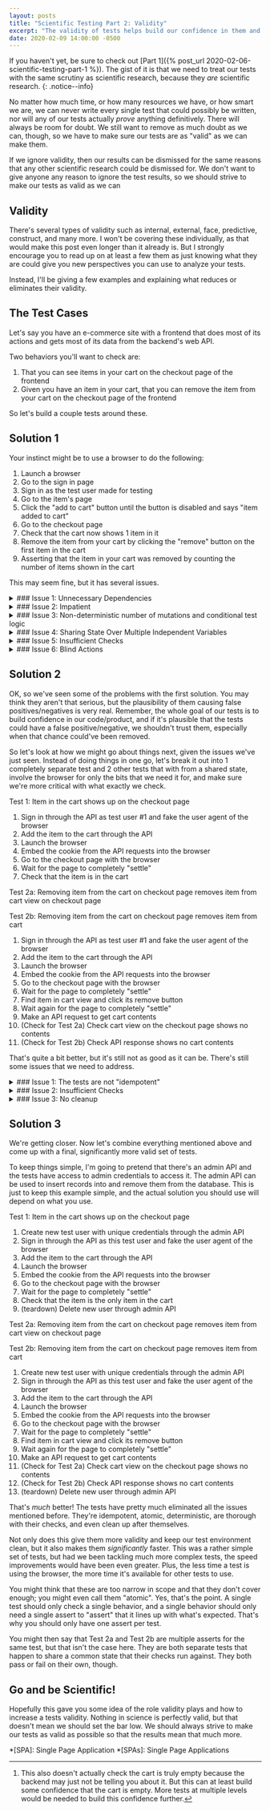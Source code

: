 ```yaml
---
layout: posts
title: "Scientific Testing Part 2: Validity"
excerpt: "The validity of tests helps build our confidence in them and determines the value they add to our test suites. But what does it mean for a test to be 'valid'?"
date: 2020-02-09 14:00:00 -0500
---
```


If you haven't yet, be sure to check out [Part 1]({% post_url 2020-02-06-scientific-testing-part-1 %}). The gist of it is that we need to treat our tests with the same scrutiny as scientific research, because they _are_ scientific research.
{: .notice--info}

No matter how much time, or how many resources we have, or how smart we are, we can never write every single test that could possibly be written, nor will any of our tests actually _prove_ anything definitively. There will always be room for doubt. We still want to remove as much doubt as we can, though, so we have to make sure our tests are as "valid" as we can make them.

If we ignore validity, then our results can be dismissed for the same reasons that any other scientific research could be dismissed for. We don't want to give anyone any reason to ignore the test results, so we should strive to make our tests as valid as we can

## Validity

There's several types of validity such as internal, external, face, predictive, construct, and many more. I won't be covering these individually, as that would make this post even longer than it already is. But I strongly encourage you to read up on at least a few them as just knowing what they are could give you new perspectives you can use to analyze your tests.

Instead, I'll be giving a few examples and explaining what reduces or eliminates their validity.

## The Test Cases

Let's say you have an e-commerce site with a frontend that does most of its actions and gets most of its data from the backend's web API.

Two behaviors you'll want to check are:
1. That you can see items in your cart on the checkout page of the frontend
2. Given you have an item in your cart, that you can remove the item from your cart on the checkout page of the frontend

So let's build a couple tests around these.

## Solution 1

Your instinct might be to use a browser to do the following:

1. Launch a browser
2. Go to the sign in page
3. Sign in as the test user made for testing
4. Go to the item's page
5. Click the "add to cart" button until the button is disabled and says "item added to cart"
6. Go to the checkout page
7. Check that the cart now shows 1 item in it
8. Remove the item from your cart by clicking the "remove" button on the first item in the cart
9. Asserting that the item in your cart was removed by counting the number of items shown in the cart

This may seem fine, but it has several issues.

<details>
<summary markdown='1'>
### Issue 1: Unnecessary Dependencies
</summary>

The browser is used for several steps where it isn't needed, introducing extra dependencies in the frontend. This makes your test susceptible to confounding variables as any part of steps 2-5 could break purely because of frontend bugs unrelated to this specific test. This reduces confidence in the results, because it will fail more often when it shouldn't, so it means less whenever it fails.

You might say "but if those are broken, I'd _want_ that test to fail." But this test isn't about _those_ behaviors, and shouldn't fail because they have bugs (if it can be avoided). Those behaviors should have their _own_ tests.

If those steps are broken because of unrelated frontend bugs, the test wouldn't pass, but that doesn't mean the behavior we actually want to test is broken. For this test, we want to do what we can to actually perform the test, so if we can avoid those problematic dependencies, we should.

In this case, the test could leverage backend's API itself to make the account, find the item, and make the order, using the browser only to sign in and go to the order status page. Technically speaking, it could sign in through the API as well, and just give it's cookie to the browser.

Hitting the DB directly is another options, but typically this is getting too close to implementation as the schemas are usually less stable than the web API, and it would make your test code much more complicated than it needs to be regardless.

These shortcuts can be taken because most websites use the "stateless page-redraw model", where the client is only given a cookie, and the backend manages the state, so when going from one page to another, the client is not retaining any information about the state of the previous page. This means the state of the previous page doesn't matter because the client doesn't factor it in when getting the resources for and rendering the next page. So as long as the browser has the correct cookie, the next page willl always be rendered in the same way regardless of if it went to the previous page itself or not.

#### Side Note

There may be situations where the client is managing state on its end beyond just storing a cookie, and it's factoring in the previous page(s) in the next page is rendered, for example, SPAs. For SPAs, this is know as "thin server architecture". 

Most SPAs, however, are designed to mimmick the same end result as those using stateless page-redraw model, using the previous page(s)'s state only to optimize by reducing redundant communication with the backend. They also tend to be built using third-party frameworks (e.g. React), and most (not all) of them manage this for you, so it's not something you usually need to worry about testing, and you can test your site with the assumption that it works just like any other site that uses that model.

However, if you're defining logic in your frontend that controls what specifically is carried over from one page to another, you'll be responsible for testing that. If your site is meant to operate as though it follows the stateless page-redraw model, then such tests can be performed in the frontend's unit tests.

</details>
<details>
<summary markdown='1'>
### Issue 2: Impatient
</summary>

Whenever using a browser, the potential for race conditions are introduced because the browser largely operates asynchronously from the tests and JavaScript running on the page runs asynchronously as well.

When JavaScript is involved, the browser driver can't automatically know when the page is completely done being changed beyond the `document.readyState` being `complete`, but all that state means is that its initial resources are loaded and the initial DOM is established. But it's quite common for pages to have JavaScript or CSS animations that run after this point. In these cases, the page wouldn't be done changing when the driver lets the tests start interacting with the page. Similarly, even after the page is done being changed initially, more JavaScript can further modify the DOM when the page is interacted with.

If the test doesn't wait for the entire page to "settle" after any change in the DOM is triggered, then anything it does with the page will be non-deterministic because the state of the page (and sometimes even other things) is in flux. The tests should always wait for the page to settle before doing anything with the page or making any judgments against it.

If the tests don't wait, they'll do different things every time they're run because they aren't operating on a consistent state for each step. If the item's page isn't fully loaded when the test tries to click the "add to cart" button, it will throw an error and end the test. If they assert that an item is or isn't in the checkout page's item list before the DOM has "settled", it could result in a false negative or positive.

</details>
<details>
<summary markdown='1'>
### Issue 3: Non-deterministic number of mutations and conditional test logic
</summary>

The test repeatedly clicks the "add to cart" until it can no longer click it any more because it thinks the item has been added to the cart. The problem here isn't just that the test is overeager, but that it isn't making one decisive action only once it knows it can, and is instead making an unknown number of mutations that could have any number of effect on the state of the test subject.

The test should never change what it does based on the state of the test subject, because if the test has to change what it does, then something already isn't happening as expected, so the test can't know what to expect at the end, meaning its results would be meaningless.

The test, in this case, should wait for the page to be completely loaded, then click the button once, and then wait for the button to change before moving on. If the button doesn't change in time, then it means something if wrong and the test can't proceed regardless.

Tests need to be reproducible, which means they need to be deterministic. If you can't reproduce a test the same way every time, then you can't know if the behavior it was meant to test has regressed, because it could be doing something different leading to a different behavior that hasn't regressed.

Even though the driver shouldn't be involved in this step to begin with, I included this because it serves as another good example.

</details>
<details>
<summary markdown='1'>
### Issue 4: Sharing State Over Multiple Independent Variables
</summary>

You can think of test resources (in this context, at least) in terms of 3 categories:

1. Mutable
2. Immutable
3. Pseudo-Immutable

**Mutable resources** are those that are "liable to change". If involved in a test, they should be considered mutated by the test, and thus are tainted or marred by the test. These can result in both false negatives and false positives. As such, they should be discarded after the test.

A resource should be considered "mutable" if it's plausible that any test would modify it. It should be assumed that test order is non-deterministic, so every test should assume that it's responsible for every resource it needs.

That said, it's perfectly fine for multiple tests to share state if:
1. they all would try to reach the exact same state in the exact same way if they were each run individually,
2. none of them would modify it further than any of the others,
3. they could be run in any order without there being any change in the results,
4. and none of them would prevent any of the others from running should they encounter a problem.

Or, to put it more plainly, it's fine when each test would just be checking something different about the same resulting state.

For example, after signing in through the browser, you may be taken to a landing page with numerous things that should be checked independently. All of those checks would meet the criteria above, so we can know that there isn't any risk in allowing them to share state.

**Immutable resources** are those that fundamentally _can't_ be changed, even if you tried to change them. These are completely fine to share between any number of tests, as there's no way for any test to affect any other test through that resource.

**Pseudo-immutable resources** are those which _can_ be changed, but a point is made that they never are. Our tests are perfectly capable of modifying things like database schemas or superuser accounts, but they don't because they have no reason to. These can also be used by any number of tests just like immutable resources, provided they are treated as such.

In this example, both the user and the browser are mutable resources, and are shared between tests. The user has a cart associated with, and the browser has things like history, cookies, caches, etc, and both resources are being modified differently by each test.

Both tests should be using different users and drivers.

</details>
<details>
<summary markdown='1'>
### Issue 5: Insufficient Checks
</summary>

Checking the number of items in the cart does not check that an item was added to the cart. It only checks that you have a certain number of items in the cart. The test should go further and make sure the actual item shown in the cart is the one you tried to add.

Furthermore, simply checking that shopping cart appears empty on the frontend does not actually check that the shopping cart is empty (maybe the frontend assumed it successfully removed the item from the cart through the API). While you should check that the frontend shows no items in the cart, you should also make a request to the API directly to confirm that there's no items in the cart[^1]. This is a good example of where multiple tests can work from the same state.

[^1]: This also doesn't actually check the cart is truly empty because the backend may just not be telling you about it. But this can at least build some confidence that the cart is empty. More tests at multiple levels would be needed to build this confidence further.

</details>
<details>
<summary markdown='1'>
### Issue 6: Blind Actions
</summary>

The second test shouldn't just try to remove the first item it finds in the shopping cart. It should try to find the specific item that was added and remove that one. It's possible the wrong item, or even an extra item, could be in the cart, either because the test performed the wrong actions or because of an actual bug.

If a wrong item is added to the cart, and the test removes that wrong item and then checks that the item it was meant to add isn't in the cart, this would result in a false positive. While this may seem like a valid pass, remember that the test would not have actually achieved its goal of removing the item it wanted to add from the cart, and so it should not pass.

</details>

## Solution 2

OK, so we've seen some of the problems with the first solution. You may think they aren't that serious, but the plausibility of them causing false positives/negatives is very real. Remember, the whole goal of our tests is to build confidence in our code/product, and if it's plausible that the tests could have a false positive/negative, we shouldn't trust them, especially when that chance could've been removed.

So let's look at how we might go about things next, given the issues we've just seen. Instead of doing things in one go, let's break it out into 1 completely separate test and 2 other tests that with from a shared state, involve the browser for only the bits that we need it for, and make sure we're more critical with what exactly we check.

Test 1: Item in the cart shows up on the checkout page

1. Sign in through the API as test user #1 and fake the user agent of the browser
2. Add the item to the cart through the API
3. Launch the browser
4. Embed the cookie from the API requests into the browser
5. Go to the checkout page with the browser
6. Wait for the page to completely "settle"
7. Check that the item is in the cart

Test 2a: Removing item from the cart on checkout page removes item from cart view on checkout page

Test 2b: Removing item from the cart on checkout page removes item from cart

1. Sign in through the API as test user #1 and fake the user agent of the browser
2. Add the item to the cart through the API
3. Launch the browser
4. Embed the cookie from the API requests into the browser
5. Go to the checkout page with the browser
6. Wait for the page to completely "settle"
7. Find item in cart view and click its remove button
8. Wait again for the page to completely "settle"
9. Make an API request to get cart contents
10. (Check for Test 2a) Check cart view on the checkout page shows no contents
11. (Check for Test 2b) Check API response shows no cart contents

That's quite a bit better, but it's still not as good as it can be. There's still some issues that we need to address.

<details>
<summary markdown='1'>
### Issue 1: The tests are not "idempotent"
</summary>

"Idempotent" is a fancy word that sums up quite a lot and is very useful when it comes to talking about test validity. Basically, it means that you can run the same test any number of times, at any point in time, and even run it in parallel with itself without any instance of the step being influenced by any other instance.

That's right! A test shouldn't share state with _itself_.

Even if each test was hard-coded to use a different test user, they would still be using the same user every time they are run. Every time each test gets run, it leaves behind some sort of state, meaning when that test is ran again, it isn't starting from a clean slate. When a test is run in parallel with itself, they could easily step on each other's toes.

The first test is always adding an item to its cart, which means the next time it runs, the item will already be in its cart from the previous iteration. Even if the test was made to try and cleanup the cart after running, something could happen resulting in it not doing so.

If the second test is run in parallel with itself, they could easily wreak havoc on each as they add and remove items from the cart on their own.

The tests need to have a new user every time that was created as that test started. If they are generating their own users every time, they can't possibly share the same cart with another test, even if it's the same test.

</details>
<details>
<summary markdown='1'>
### Issue 2: Insufficient Checks
</summary>

Checking that the item is in the cart is not enough. The expected result is that the cart contains _only_ that item. If there's anything else in the cart, something went wrong and it needs to be investigated.

However unlikely this scenario may seem, consider the issue identified earlier where the test was repeatedly clicking the "add to cart" button. That could've easily caused numerous items to be added to the cart, and it's not unheard of for there to be similar issues caused by the backend.

While we don't want the tests to fail for any old reason, they should still be looking for specific reasons to fail. Tests should expect what is correct; nothing more, nothing less.

</details>

<details>
<summary markdown='1'>
### Issue 3: No cleanup
</summary>

Unless you're dealing with functional processing, tests inherently have to change the state of their test subject. This means there's always the possibility of affecting other tests if they don't clean up after themselves. When dealing with what most consider to be unit tests, this is often taken care of for us by the garbage collection process (assuming the language you're using does automatic garbage collection). But if the tests are doing anything that would leave stuff behind once they're done, then they need to take care to return the system back to a state that's as if they never ran.

Ideally, for every change they make, they should have logic that always allows them to undo it, even in the event of the test failing or a later step throwing an error.

You might be concerned because this means the state will be reset by the time you see the error/failure so you won't be able to dig around to see what caused it. But this shouldn't be a problem for 2 reasons:

1. There should be sufficient logging that allows you to piece together what happened without needing the actual state the error/failure occurred in.
2. The tests should be deterministic, allowing you to just run the test again and jump into a debugger right before/after the error/failure occurs..

It's also easier to do this during the teardown phase, rather than the setup phase, as you can have the tests themselves "track" the actions they've taken as they went, so they can know what needs to be undone. If the tests attempted to cleanup before they run, it could be extremely difficult (requiring complex logic) or even impossible for them to know what they need to do to clean up what other test runs did.

Some frameworks make tracking these actions easier than others (e.g. pytest's yield fixtures or mocha's before/after all/each with nested describes), but the capability is always there.

</details>

## Solution 3

We're getting closer. Now let's combine everything mentioned above and come up with a final, significantly more valid set of tests.

To keep things simple, I'm going to pretend that there's an admin API and the tests have access to admin credentials to access it. The admin API can be used to insert records into and remove them from the database. This is just to keep this example simple, and the actual solution you should use will depend on what you use.

Test 1: Item in the cart shows up on the checkout page

1. Create new test user with unique credentials through the admin API
2. Sign in through the API as this test user and fake the user agent of the browser
3. Add the item to the cart through the API
4. Launch the browser
5. Embed the cookie from the API requests into the browser
6. Go to the checkout page with the browser
7. Wait for the page to completely "settle"
8. Check that the item is the only item in the cart
9. (teardown) Delete new user through admin API

Test 2a: Removing item from the cart on checkout page removes item from cart view on checkout page

Test 2b: Removing item from the cart on checkout page removes item from cart

1. Create new test user with unique credentials through the admin API
2. Sign in through the API as this test user and fake the user agent of the browser
3. Add the item to the cart through the API
4. Launch the browser
5. Embed the cookie from the API requests into the browser
6. Go to the checkout page with the browser
7. Wait for the page to completely "settle"
8. Find item in cart view and click its remove button
9. Wait again for the page to completely "settle"
10. Make an API request to get cart contents
11. (Check for Test 2a) Check cart view on the checkout page shows no contents
12. (Check for Test 2b) Check API response shows no cart contents
13. (teardown) Delete new user through admin API

That's _much_ better! The tests have pretty much eliminated all the issues mentioned before. They're idempotent, atomic, deterministic, are thorough with their checks, and even clean up after themselves.

Not only does this give them more validity and keep our test environment clean, but it also makes them _significantly_ faster. This was a rather simple set of tests, but had we been tackling much more complex tests, the speed improvements would have been even greater. Plus, the less time a test is using the browser, the more time it's available for other tests to use.

You might think that these are too narrow in scope and that they don't cover enough; you might even call them "atomic". Yes, that's the point. A single test should only check a single behavior, and a single behavior should only need a single assert to "assert" that it lines up with what's expected. That's why you should only have one assert per test.

You might then say that Test 2a and Test 2b are multiple asserts for the same test, but that isn't the case here. They are both separate tests that happen to share a common state that their checks run against. They both pass or fail on their own, though.

## Go and be Scientific!

Hopefully this gave you some idea of the role validity plays and how to increase a tests validity. Nothing in science is perfectly valid, but that doesn't mean we should set the bar low. We should always strive to make our tests as valid as possible so that the results mean that much more.

*[SPA]: Single Page Application
*[SPAs]: Single Page Applications
